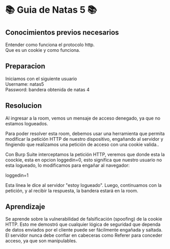 # 📚 Guia de Natas 5 📚

## Conocimientos previos necesarios 
Entender como funciona el protocolo http.  
Que es un cookie y como funciona.

## Preparacion
Iniciamos con el siguiente usuario  
Username: natas5  
Password: bandera obtenida de natas 4

## Resolucion
Al ingresar a la room, vemos un mensaje de acceso denegado, ya que no estamos logueados.

Para poder resolver esta room, debemos usar una herramienta que permita modificar la petición HTTP de nuestro dispositivo, engañando al servidor y fingiendo que realizamos una petición de acceso con una cookie valida..

Con Burp Suite interceptamos la petición HTTP, veremos que donde esta la coockie, esta en opcion loggedin=0, esto significa que nuestro usuario no esta logueado, lo modificamos para engañar al navegador:

loggedin=1

Esta línea le dice al servidor "estoy logueado". Luego, continuamos con la petición, y al recibir la respuesta, la bandera estará en la room.

## Aprendizaje

Se aprende sobre la vulnerabilidad de falsificación (spoofing) de la cookie HTTP. Esto me demostró que cualquier lógica de seguridad que dependa de datos enviados por el cliente puede ser fácilmente engañada y saltada. El servidor nunca debe confiar en cabeceras como Referer para conceder acceso, ya que son manipulables.
